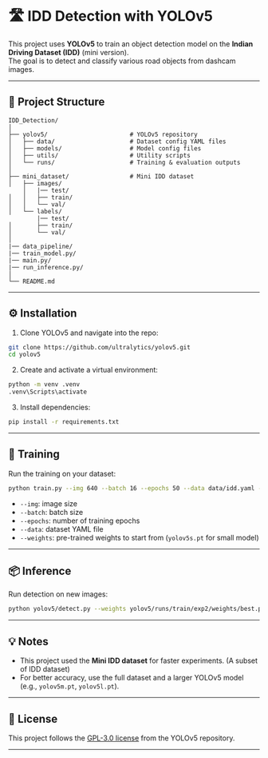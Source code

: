 
# 🛣️ IDD Detection with YOLOv5

This project uses **YOLOv5** to train an object detection model on the **Indian Driving Dataset (IDD)** (mini version).  
The goal is to detect and classify various road objects from dashcam images.

---

## 📂 Project Structure

```
IDD_Detection/
│
├── yolov5/                       # YOLOv5 repository
│   ├── data/                     # Dataset config YAML files
│   ├── models/                   # Model config files
│   ├── utils/                    # Utility scripts
│   └── runs/                     # Training & evaluation outputs
│
├── mini_dataset/                 # Mini IDD dataset
│   ├── images/
    │   |── test/
│   │   ├── train/
│   │   └── val/
│   └── labels/
        |── test/
│       ├── train/
│       └── val/
│
|── data_pipeline/
|── train_model.py/
|── main.py/
|── run_inference.py/
│
└── README.md
```

---

## ⚙️ Installation

1. Clone YOLOv5 and navigate into the repo:
```bash
git clone https://github.com/ultralytics/yolov5.git
cd yolov5
```

2. Create and activate a virtual environment:

```bash
python -m venv .venv
.venv\Scripts\activate
```

3. Install dependencies:

```bash
pip install -r requirements.txt
```

---

## 🚀 Training

Run the training on your dataset:

```bash
python train.py --img 640 --batch 16 --epochs 50 --data data/idd.yaml --weights yolov5s.pt
```

* `--img`: image size
* `--batch`: batch size
* `--epochs`: number of training epochs
* `--data`: dataset YAML file
* `--weights`: pre-trained weights to start from (`yolov5s.pt` for small model)

---


## 📦 Inference

Run detection on new images:

```bash
python yolov5/detect.py --weights yolov5/runs/train/exp2/weights/best.pt --source path/to/images
```

---

## 💡 Notes

* This project used the **Mini IDD dataset** for faster experiments. (A subset of IDD dataset)
* For better accuracy, use the full dataset and a larger YOLOv5 model (e.g., `yolov5m.pt`, `yolov5l.pt`).
---

## 📜 License

This project follows the [GPL-3.0 license](yolov5/LICENSE) from the YOLOv5 repository.

---
